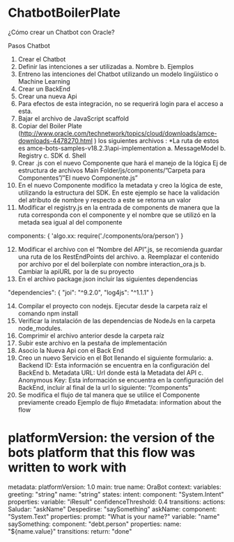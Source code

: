 # ChatbotBoilerPlate
¿Cómo crear un Chatbot con Oracle?

Pasos Chatbot 
1.	Crear el Chatbot
2.	Definir las intenciones a ser utilizadas
a.	Nombre
b.	Ejemplos
3.	Entreno las intenciones del Chatbot utilizando un modelo lingüístico o Machine Learning
4.	Crear un BackEnd
5.	Crear una nueva Api
6.	Para efectos de esta integración, no se requerirá login para el acceso a esta.
7.	Bajar el archivo de JavaScript scaffold
8.	Copiar del Boiler Plate (http://www.oracle.com/technetwork/topics/cloud/downloads/amce-downloads-4478270.html ) los siguientes archivos :
*La ruta de estos es amce-bots-samples-v18.2.3\api-implementation
a.	MessageModel
b.	Registry
c.	SDK
d.	Shell
9.	Crear .js con el nuevo Componente que hará el manejo de la lógica
Ej de estructura de archivos
Main Folder/js/components/”Carpeta para Componentes”/”El nuevo Componente.js”
10.	En el nuevo Componente modifico la metadata y creo la lógica de este, utilizando la estructura del SDK. En este ejemplo se hace la validación del atributo de nombre y respecto a este se retorna un valor
11.	Modificar el registry.js en la entrada de components de manera que la ruta corresponda con el componente y el nombre que se utilizó en la metada sea igual al del componente

  components: {
    'algo.xx: require('./components/ora/person')
  }
  
12.	Modificar el archivo con el “Nombre del API”.js, se recomienda guardar una ruta de los RestEndPoints del archivo.
a.	Reemplazar el contenido por archivo por el del boilerplate con nombre interaction_ora.js
b.	Cambiar la apiURL por la de su proyecto
13.	En el archivo package.json incluir las siguientes dependencias

  "dependencies": {
  "joi": "^9.2.0",
  "log4js": "^1.1.1"
}

14.	Compilar el proyecto con nodejs. Ejecutar desde la carpeta raíz el comando npm install
15.	Verificar la instalación de las dependencias de NodeJs en la carpeta node_modules.
16.	Comprimir el archivo anterior desde la carpeta raíz
17.	Subir este archivo en la pestaña de implementación
18.	Asocio la Nueva Api con el Back End
19.	Creo un nuevo Servicio en el Bot llenando el siguiente formulario:
a.	Backend ID: Esta información se encuentra en la configuración del BackEnd
b.	Metadata URL: Url donde está la Metadata del API
c.	Anonymous Key: Esta información se encuentra en la configuración del BackEnd, incluir al final de la url lo siguiente: “/components”
20.	Se modifica el flujo de tal manera que se utilice el Componente previamente creado
Ejemplo de flujo 
#metadata: information about the flow
#  platformVersion: the version of the bots platform that this flow was written to work with 
metadata:
  platformVersion: 1.0
main: true
name: OraBot
context:
  variables:
    greeting: "string"
    name: "string"
states:
  intent:
    component: "System.Intent"
    properties:
      variable: "iResult"
      confidenceThreshold: 0.4
    transitions:
      actions:
        Saludar: "askName"
        Despedirse: "saySomething"
  askName:
    component: "System.Text"
    properties:
     prompt: "What is your name?"
     variable: "name"
  saySomething:
    component: "debt.person"
    properties:
      name: "${name.value}"
    transitions:
      return: "done"
